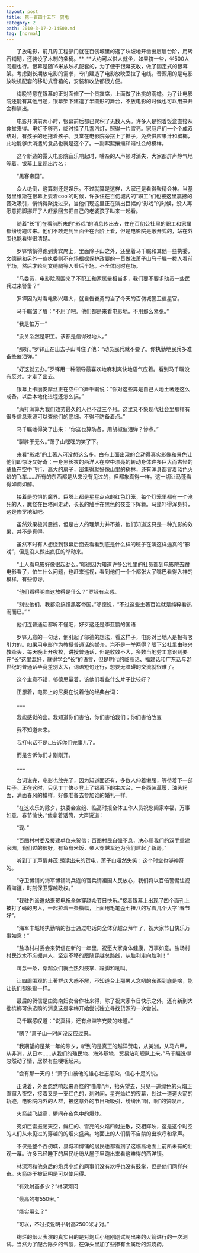 ```yaml
---
layout: post
title: 第一百四十五节　贺电
category: 2
path: 2010-3-17-2-14500.md
tag: [normal]
---
```


　　了放电影，前几周工程部门就在百仞城里的选了块坡地开凿出层层台阶，用砖石铺砌，还装设了木制的条椅。**-**大约可以供人就坐，如果挤一些，坐500人问题也行。银幕是随16米放映机配套的，为了便于银幕支收，做了固定式的银幕架。考虑到长期放电影的需求，专门建造了电影放映室拉了电线。音源用的是电影放映机配套的移动式音箱的，安装和收放都很方便。

　　梅晚特意在银幕的正对面修了一个贵宾席，上面做了出挑的雨檐。为了让电影院还能有其他用途，银幕架下建造了半圆形的舞台，不放电影的时候也可以用来开会和演出。

　　电影开演前两小时，银幕前后都已聚积了无数人头。许多人是抱着饭盒直接从食堂来得。电灯不够亮，临时挂了几盏汽灯，照得一片雪亮。家庭户们一个个成双结对，有孩子的还拖着孩子。食堂在电影院旁摆上了摊子，免费供应果汁和槟榔，此地能够供消遣的食品也就是这个了。一副熙熙攘攘和谐社会的模样。

　　这个新造的露天电影院音乐响起时，嘈杂的人声顿时消失，大家都屏声静气地等着。银幕上显现出片名：

　　“黑客帝国”。

　　众人绝倒，这算刺还是娱乐。不过就算是这样，大家还是看得聚精会神。当基努里维斯在银幕上耍着cool的时候，许多住在百仞城内的“职工”们也被这里震撼的音效吸引，悄悄得聚拢过来，当他们现这里正在演出巨幅的“影戏”的时候，没人再愿意把脚挪开了人赶紧回去把自己的老婆孩子叫来一起看。

　　随着“长”们在看前所未的“影戏”的消息传出去，住在百仞公社里的职工和家属都纷纷跑过来。他们不敢走到里面坐在台阶上看，但是电影院是敞开式的，站在外围也能看得很清楚。

　　罗铎悄悄得跑到贵宾席上，里面除子山之外，还坐着马千瞩和其他一些执委，文德嗣和另外一些执委则不在场根据保护政要的一贯做法萧子山马千瞩一拨人看前半场，然后才轮到文德嗣等人看后半场。不全体同时在场。

　　“马委员，电影院周围来了不职工和家属量相当多，我们要不要多动员一些民兵过来警备？”

　　罗铎因为对看电影兴趣大，就自告奋勇的当了今天的百仞城警卫值星官。

　　马千瞩皱了眉：“不用了吧。他们都是来看电影地。不用那么紧张。”

　　“我是怕万一”

　　“没关系然是职工。该都是信得过地人。”

　　“那好。”罗铎正在出去子山叫住了他：“动员民兵就不要了。你执勤地民兵多准备些催泪弹。”

　　“好这就去办。”罗铎用一种领导最喜欢地麻利爽快地语气应着。看到马千瞩没有反对。才走了出去。

　　银幕上卡丽安摩丝正在空中飞舞千瞩说：“你对这些算是自己人地土著还这么戒备。以后本地化进程还怎么搞。”

　　“满打满算为我们效劳最久的人也不过三个月。这里又不象现代社会里那样有很多信息来源可以查他们的底细。不得不防备着点。”

　　马千瞩嗤得笑了出来：“你这也算防备，用胡椒催泪弹？惨点。”

　　“聊胜于无么。”萧子山嘿嘿的笑了下。

　　来看“影戏”的土著人可没想这么多。白布上面出现的会动得真实影像和景色让他们即惊讶又好奇：一身黑长衣的西洋人在空中漂亮的转动身体许多巨大而古怪的章鱼在空中飞行，高大的房子，密集得就好像山里的树林，还有浑身都冒着蓝色火焰的飞车……所有的东西都是从来没有见过的，但都象真得一样。这一切让马蓬看得如痴如醉。

　　接着是恐惧的魔界。巨塔上都是星星点点的红色灯笼，每个灯笼里都有一个淹死的人，魔怪在巨塔间走动，长长的触手在黑色的夜空下挥舞。马蓬吓得浑身抖，这是修罗地狱吧。

　　虽然效果极其震撼，但是古人的理解力并不差，他们知道这只是一种光影的效果，并不是真得。

　　虽然不时有人想绕到银幕后面去看看到底是什么样的班子在演这样逼真的“影戏”，但是没人做出疯狂的举动来。

　　“土人看电影好像很起劲么。”邬德因为知道许多公社里的社员都到电影院去蹭电影看了，怕生什么问题，也赶来巡视，看到他们一个个都张大了嘴巴看得入神的模样，有些惊讶。

　　“他们看得明白这放得是什么？”罗铎有点惑。

　　“别说他们，我都没搞懂黑客帝国。”邬德说，“不过这些土著百姓就是纯粹看热闹而已。”“

　　他们连普通话都听不懂吧，好歹这还是李亚鹏的国语

　　罗铎无意的一句话，倒引起了邬德的想法，看这样子，电影对当地人是极有吸引力的。如果用电影作为教授普通话的媒介，岂不是一举两得？眼下公社里由张兴教牵头，每天晚上开夜校，讲授普通话，但是收效不大，多数当地劳工意识到要在“长”这里混好，就得学会“长”的语言，但是明代的临高话、福建话和广东话与21世纪的普通话毕竟差别太大，词语短句还行，想要无障碍的交流就很难了。

　　这个主意不错，邬德思量着，该他们看些什么片子比较好？

　　正想着，电影上的尼奥在说着他的经典台词：

　　……

　　我能感觉的出。我知道你们害怕，你们害怕我们；你们害怕改变

　　我不知道未来。

　　我打电话不是:_告诉你们完事儿了。

　　而是告诉你们才刚刚开。

　　……

　　台词说完，电影也放完了，因为知道面还有，多数人伸着懒腰，等待着下一部片子。正在这时，只见丁丁快步登上了银幕下的主席台，一身西装革履，油头粉面，满面春风的模样，好像准备去参加谁的婚礼一样。

　　“在这欢乐的除夕，执委会宣组、临高时报全体工作人员祝您阖家幸福，万事如意，春节愉快。”他拿着话筒，大声说道：

　　“现、”

　　“百图村村委及援建单位来贺信：百图村民自强不息，决心用我们的双手重建家园，我们过的很好，有鱼有米饭，亲人穿越军还为我们建起了新房。”

　　听到丁丁声情并茂:朗读出来的贺电，萧子山哑然失笑：这个时空也够神奇的。

　　“守卫博铺的海军博铺海兵连的官兵请祖国人民放心，我们将以百倍警惕注视着海疆，时刻保卫穿越政权。”

　　“我驻外派遣站来贺电祝全体穿越众节日快乐。”接着银幕上出现了四个面孔上被打了码的男人，一起拉着一条横幅，上面用毛笔歪七扭八的写着几个大字“春节好”。

　　“海军丰城轮执勤哨的战士通过电话向全体穿越众拜年了，祝大家节日快乐万事如意！”

　　“盐场村村委会来贺信在新的一年里，祝愿大家身体健康，万事如意。盐场村村民饮水不忘掘井人，坚定不移的跟随穿越总路线，从胜利走向胜利！”

　　每念一条，穿越众们就会热烈鼓掌、跺脚和吼叫。

　　让四周围观的土著群众大惑不解，不知道台上那男人念叨的东西到底是啥，能让长们都象癫一样。

　　最后的贺信是由海南妇女合作社来得，除了祝大家节日快乐之外，还有新到大批槟榔可供选购的消息这是李梅开始尝试独立寻找货源的一次尝试。

　　马千瞩感叹道：“说真得，还有点滥竽充数的味道。”

　　“嗯？”萧子山一时间没反应过来。

　　“我期望的是某一年的除夕，听到的是真正的越洋贺电，从美洲，从马六甲，从非洲，从日本……从我们的殖民地、海外基地、贸易站和舰队上来。”马千瞩说得忽然动了情，居然有些哽咽起来。

　　“会有那一天的！”萧子山被他的雄心壮志感染，信心十足的说。

　　正说着，外面忽然响起来奇怪的“嘶嘶”声，抬头望去，只见一道绿色的火焰正直窜入夜空，接着又是一支红色的，刹时间，星光灿烂的夜幕，划过一道道火箭的轨迹，电影院内外的人群，被这意外的节目所吸引，纷纷出“啊，啊”的赞叹声。

　　火箭越飞越高，瞬间在夜色中的爆炸。

　　宛如巨雷振荡天空，鲜红的、雪亮的火焰四射迸散，交相辉映，这是这个时空的人们从未见过的穿越的的烟火盛典。地面上的人们情不自禁的出欢呼和掌声。

　　不仅是整个百仞城，县城和博铺的居民也都看到了这临高地面上前所未有的壮观一幕。许多已经睡下的居民纷纷从屋子里跑出来看这难得的西洋镜。

　　林深河和他身后的炮兵小组的同事们没有欢呼也没有鼓掌，但是他们同样兴奋。火箭终于被证明是可以使用得。

　　“有效射高多少？”林深河问

　　“最高的有550米。”

　　“能实用么？”

　　“可以，不过按说明书射高2500米才对。”

　　绚烂的烟火表演的真实目的是对炮兵小组刚刚试制出来的火箭进行的一次测试。当然为了配合除夕的气氛，在弹头里加了些掺有金属粉的燃烧药。